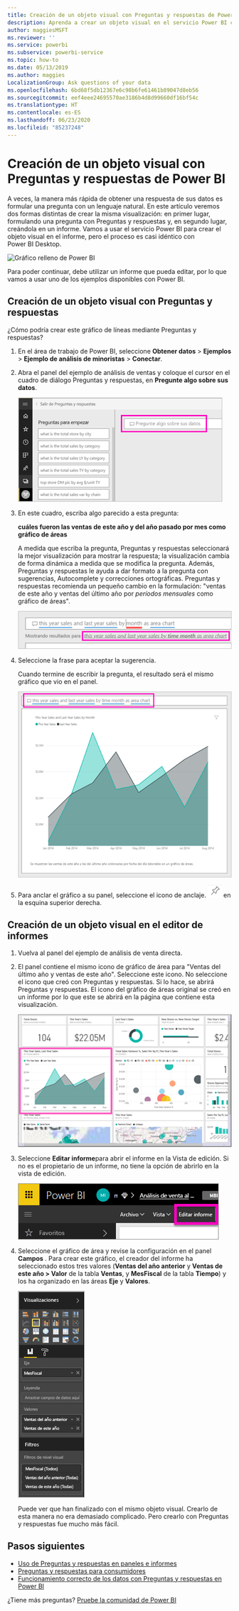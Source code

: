 ```yaml
---
title: Creación de un objeto visual con Preguntas y respuestas de Power BI
description: Aprenda a crear un objeto visual en el servicio Power BI con Preguntas y respuestas mediante el ejemplo de análisis de venta directa
author: maggiesMSFT
ms.reviewer: ''
ms.service: powerbi
ms.subservice: powerbi-service
ms.topic: how-to
ms.date: 05/13/2019
ms.author: maggies
LocalizationGroup: Ask questions of your data
ms.openlocfilehash: 6bd68f5db12367e6c98b6fe61461b89047d8eb56
ms.sourcegitcommit: eef4eee24695570ae3186b4d8d99660df16bf54c
ms.translationtype: HT
ms.contentlocale: es-ES
ms.lasthandoff: 06/23/2020
ms.locfileid: "85237248"
---
```

# <a name="create-a-visual-with-power-bi-qa"></a>Creación de un objeto visual con Preguntas y respuestas de Power BI

A veces, la manera más rápida de obtener una respuesta de sus datos es formular una pregunta con un lenguaje natural.  En este artículo veremos dos formas distintas de crear la misma visualización: en primer lugar, formulando una pregunta con Preguntas y respuestas y, en segundo lugar, creándola en un informe. Vamos a usar el servicio Power BI para crear el objeto visual en el informe, pero el proceso es casi idéntico con Power BI Desktop.

![Gráfico relleno de Power BI](media/power-bi-visualization-introduction-to-q-and-a/power-bi-qna-create-visual.png)

Para poder continuar, debe utilizar un informe que pueda editar, por lo que vamos a usar uno de los ejemplos disponibles con Power BI.

## <a name="create-a-visual-with-qa"></a>Creación de un objeto visual con Preguntas y respuestas

¿Cómo podría crear este gráfico de líneas mediante Preguntas y respuestas?

1. En el área de trabajo de Power BI, seleccione **Obtener datos** \> **Ejemplos** \> **Ejemplo de análisis de minoristas** > **Conectar**.

1. Abra el panel del ejemplo de análisis de ventas y coloque el cursor en el cuadro de diálogo Preguntas y respuestas, en **Pregunte algo sobre sus datos**.

    ![Colocar el cursor en el cuadro de diálogo Preguntas y respuestas](media/power-bi-visualization-introduction-to-q-and-a/power-bi-qna-cursor-in-qna-box.png)

2. En este cuadro, escriba algo parecido a esta pregunta:
   
    **cuáles fueron las ventas de este año y del año pasado por mes como gráfico de áreas**
   
    A medida que escriba la pregunta, Preguntas y respuestas seleccionará la mejor visualización para mostrar la respuesta; la visualización cambia de forma dinámica a medida que se modifica la pregunta. Además, Preguntas y respuestas le ayuda a dar formato a la pregunta con sugerencias, Autocomplete y correcciones ortográficas. Preguntas y respuestas recomienda un pequeño cambio en la formulación: "ventas de este año y ventas del último año por *períodos mensuales* como gráfico de áreas".  

    ![Formulación corregida en Preguntas y respuestas](media/power-bi-visualization-introduction-to-q-and-a/power-bi-qna-corrected-create-filled-chart.png)

4. Seleccione la frase para aceptar la sugerencia. 
   
   Cuando termine de escribir la pregunta, el resultado será el mismo gráfico que vio en el panel.
   
   ![Gráfico de áreas relleno de Preguntas y respuestas](media/power-bi-visualization-introduction-to-q-and-a/power-bi-qna-create-filled-chart.png)

4. Para anclar el gráfico a su panel, seleccione el icono de anclaje. ![Icono de anclaje](media/power-bi-visualization-introduction-to-q-and-a/pinnooutline.png) en la esquina superior derecha.

## <a name="create-a-visual-in-the-report-editor"></a>Creación de un objeto visual en el editor de informes

1. Vuelva al panel del ejemplo de análisis de venta directa.
   
2. El panel contiene el mismo icono de gráfico de área para "Ventas del último año y ventas de este año".  Seleccione este icono. No seleccione el icono que creó con Preguntas y respuestas. Si lo hace, se abrirá Preguntas y respuestas. El icono del gráfico de áreas original se creó en un informe por lo que este se abrirá en la página que contiene esta visualización.

    ![Panel del ejemplo de análisis de minoristas](media/power-bi-visualization-introduction-to-q-and-a/power-bi-dashboard.png)

1. Seleccione **Editar informe**para abrir el informe en la Vista de edición.  Si no es el propietario de un informe, no tiene la opción de abrirlo en la vista de edición.
   
    ![Botón Editar informe](media/power-bi-visualization-introduction-to-q-and-a/power-bi-edit-report.png)
4. Seleccione el gráfico de área y revise la configuración en el panel **Campos** .  Para crear este gráfico, el creador del informe ha seleccionado estos tres valores (**Ventas del año anterior** y **Ventas de este año > Valor** de la tabla **Ventas**, y **MesFiscal** de la tabla **Tiempo**) y los ha organizado en las áreas **Eje** y **Valores**.
   
    ![Panel Visualizaciones](media/power-bi-visualization-introduction-to-q-and-a/gnatutorial_3-new.png)

    Puede ver que han finalizado con el mismo objeto visual. Crearlo de esta manera no era demasiado complicado. Pero crearlo con Preguntas y respuestas fue mucho más fácil.

## <a name="next-steps"></a>Pasos siguientes

- [Uso de Preguntas y respuestas en paneles e informes](power-bi-tutorial-q-and-a.md)  
- [Preguntas y respuestas para consumidores](../consumer/end-user-q-and-a.md)
- [Funcionamiento correcto de los datos con Preguntas y respuestas en Power BI](service-prepare-data-for-q-and-a.md)

¿Tiene más preguntas? [Pruebe la comunidad de Power BI](https://community.powerbi.com/)
